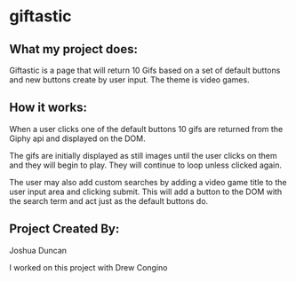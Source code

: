 # giftastic

## What my project does:
Giftastic is a page that will return 10 Gifs based on a set of default buttons and
new buttons create by user input. The theme is video games.

## How it works:
When a user clicks one of the default buttons 10 gifs are returned from the
Giphy api and displayed on the DOM.

The gifs are initially displayed as still images until the user clicks on them and 
they will begin to play.  They will continue to loop unless clicked again. 

The user may also add custom searches by adding a video game title to the 
user input area and clicking submit.  This will add a button to the DOM with the search term and act just as the default buttons do.  

## Project Created By:
Joshua Duncan

I worked on this project with Drew Congino
